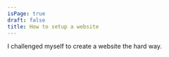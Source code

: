 ```yaml
---
isPage: true
draft: false
title: How to setup a website
---
```

I challenged myself to create a website the hard way.
